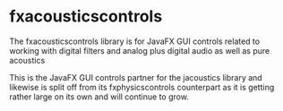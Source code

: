 # fxacousticscontrols

The fxacousticscontrols library is for JavaFX GUI controls related to working with digital filters and analog plus digital audio as well as pure acoustics

This is the JavaFX GUI controls partner for the jacoustics library and likewise is split off from its fxphysicscontrols counterpart as it is getting rather large on its own and will continue to grow.
